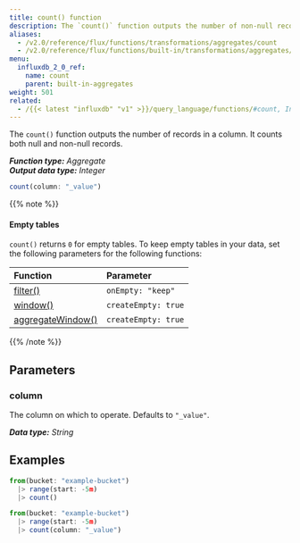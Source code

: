```yaml
---
title: count() function
description: The `count()` function outputs the number of non-null records in a column.
aliases:
  - /v2.0/reference/flux/functions/transformations/aggregates/count
  - /v2.0/reference/flux/functions/built-in/transformations/aggregates/count/
menu:
  influxdb_2_0_ref:
    name: count
    parent: built-in-aggregates
weight: 501
related:
  - /{{< latest "influxdb" "v1" >}}/query_language/functions/#count, InfluxQL – COUNT()
---
```


The `count()` function outputs the number of records in a column.
It counts both null and non-null records.

_**Function type:** Aggregate_  
_**Output data type:** Integer_

```js
count(column: "_value")
```

{{% note %}}
#### Empty tables
`count()` returns `0` for empty tables.
To keep empty tables in your data, set the following parameters for the following functions:

| Function                                                                                              | Parameter           |
|:--------                                                                                              |:---------           |
| [filter()](/v2.0/reference/flux/stdlib/built-in/transformations/filter/)                              | `onEmpty: "keep"`   |
| [window()](/v2.0/reference/flux/stdlib/built-in/transformations/window/)                              | `createEmpty: true` |
| [aggregateWindow()](/v2.0/reference/flux/stdlib/built-in/transformations/aggregates/aggregatewindow/) | `createEmpty: true` |
{{% /note %}}

## Parameters

### column
The column on which to operate.
Defaults to `"_value"`.

_**Data type:** String_

## Examples
```js
from(bucket: "example-bucket")
  |> range(start: -5m)
  |> count()
```

```js
from(bucket: "example-bucket")
  |> range(start: -5m)
  |> count(column: "_value")
```
